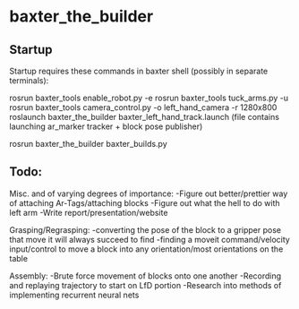 # baxter_the_builder
## Startup
Startup requires these commands in baxter shell (possibly in separate terminals):

rosrun baxter_tools enable_robot.py -e
rosrun baxter_tools tuck_arms.py -u
rosrun baxter_tools camera_control.py -o left_hand_camera -r 1280x800
roslaunch baxter_the_builder baxter_left_hand_track.launch 
(file contains launching ar_marker tracker + block pose publisher)



<!-- (for MoveIt)
rosrun baxter_interface joint_trajectory_action_server.py
roslaunch baxter_moveit_config baxter_grippers.launch -->

rosrun baxter_the_builder baxter_builds.py

## Todo:
Misc. and of varying degrees of importance:
-Figure out better/prettier way of attaching Ar-Tags/attaching blocks
-Figure out what the hell to do with left arm
-Write report/presentation/website

Grasping/Regrasping:
-converting the pose of the block to a gripper pose that move it will always succeed to find
-finding a moveit command/velocity input/control to move a block into any orientation/most orientations on the table

Assembly:
-Brute force movement of blocks onto one another
-Recording and replaying trajectory to start on LfD portion
-Research into methods of implementing recurrent neural nets